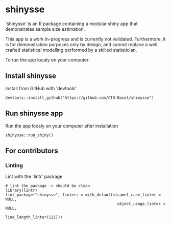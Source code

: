 # shinysse
'shinysse' is an R package containing a modular shiny app that demonstrates sample size estimation.

This app is a work in-progress and is currently not validated. Furthermore, it is for demonstration purposes only by design, and cannot replace a well crafted statistical modelling performed by a skilled statistician.

To run the app localy on your computer:

## Install shinysse  
Install from GitHub with 'devtools'  

 `devtools::install_github("https://github.com/CTU-Basel/shinysse")`


## Run shinysse app
Run the app localy on your computer after installation       

`shinysse::run_shiny()`

## For contributors

### Linting

Lint with the 'lintr' package

```
# lint the package -> should be clean
library(lintr)
lint_package("shinysse", linters = with_defaults(camel_case_linter = NULL,
                                                 object_usage_linter = NULL,
                                                 line_length_linter(125)))
```
